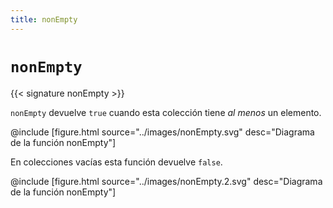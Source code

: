 ```yaml
---
title: nonEmpty
---
```


# `nonEmpty`

{{< signature nonEmpty >}}

`nonEmpty` devuelve `true` cuando esta colección tiene _al menos_ un elemento.

@include [figure.html source="../images/nonEmpty.svg" desc="Diagrama de la función nonEmpty"]

En colecciones vacías esta función devuelve `false`.

@include [figure.html source="../images/nonEmpty.2.svg" desc="Diagrama de la función nonEmpty"]
